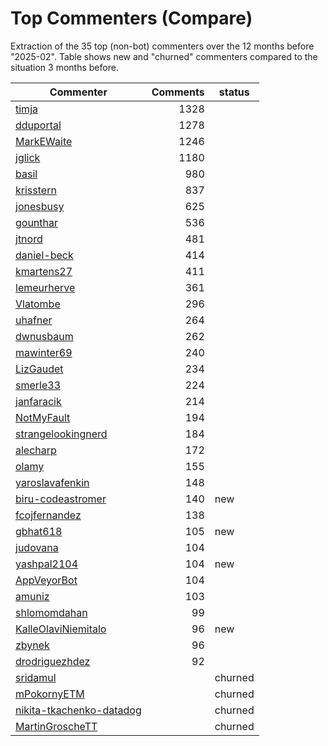 # Top Commenters (Compare)

Extraction of the 35 top (non-bot) commenters 
over the 12 months before "2025-02".
Table shows new and "churned" commenters compared 
to the situation 3 months before.


| Commenter                | Comments | status  |
| ------------------------ | -------: | ------- |
| [timja](commentersPlot/timja.png) |     1328 |         |
| [dduportal](commentersPlot/dduportal.png) |     1278 |         |
| [MarkEWaite](commentersPlot/MarkEWaite.png) |     1246 |         |
| [jglick](commentersPlot/jglick.png) |     1180 |         |
| [basil](commentersPlot/basil.png) |      980 |         |
| [krisstern](commentersPlot/krisstern.png) |      837 |         |
| [jonesbusy](commentersPlot/jonesbusy.png) |      625 |         |
| [gounthar](commentersPlot/gounthar.png) |      536 |         |
| [jtnord](commentersPlot/jtnord.png) |      481 |         |
| [daniel-beck](commentersPlot/daniel-beck.png) |      414 |         |
| [kmartens27](commentersPlot/kmartens27.png) |      411 |         |
| [lemeurherve](commentersPlot/lemeurherve.png) |      361 |         |
| [Vlatombe](commentersPlot/Vlatombe.png) |      296 |         |
| [uhafner](commentersPlot/uhafner.png) |      264 |         |
| [dwnusbaum](commentersPlot/dwnusbaum.png) |      262 |         |
| [mawinter69](commentersPlot/mawinter69.png) |      240 |         |
| [LizGaudet](commentersPlot/LizGaudet.png) |      234 |         |
| [smerle33](commentersPlot/smerle33.png) |      224 |         |
| [janfaracik](commentersPlot/janfaracik.png) |      214 |         |
| [NotMyFault](commentersPlot/NotMyFault.png) |      194 |         |
| [strangelookingnerd](commentersPlot/strangelookingnerd.png) |      184 |         |
| [alecharp](commentersPlot/alecharp.png) |      172 |         |
| [olamy](commentersPlot/olamy.png) |      155 |         |
| [yaroslavafenkin](commentersPlot/yaroslavafenkin.png) |      148 |         |
| [biru-codeastromer](commentersPlot/biru-codeastromer.png) |      140 | new     |
| [fcojfernandez](commentersPlot/fcojfernandez.png) |      138 |         |
| [gbhat618](commentersPlot/gbhat618.png) |      105 | new     |
| [judovana](commentersPlot/judovana.png) |      104 |         |
| [yashpal2104](commentersPlot/yashpal2104.png) |      104 | new     |
| [AppVeyorBot](commentersPlot/AppVeyorBot.png) |      104 |         |
| [amuniz](commentersPlot/amuniz.png) |      103 |         |
| [shlomomdahan](commentersPlot/shlomomdahan.png) |       99 |         |
| [KalleOlaviNiemitalo](commentersPlot/KalleOlaviNiemitalo.png) |       96 | new     |
| [zbynek](commentersPlot/zbynek.png) |       96 |         |
| [drodriguezhdez](commentersPlot/drodriguezhdez.png) |       92 |         |
| [sridamul](commentersPlot/sridamul.png) |          | churned |
| [mPokornyETM](commentersPlot/mPokornyETM.png) |          | churned |
| [nikita-tkachenko-datadog](commentersPlot/nikita-tkachenko-datadog.png) |          | churned |
| [MartinGroscheTT](commentersPlot/MartinGroscheTT.png) |          | churned |
